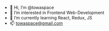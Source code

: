 - 👋 Hi, I’m @towaspace
- 👀 I’m interested in Frontend Web-Development
- 🌱 I’m currently learning React, Redux, JS
- 📫 towaspace@gmail.com

<!---
towa-space/towa-space is a ✨ special ✨ repository because its `README.md` (this file) appears on your GitHub profile.
You can click the Preview link to take a look at your changes.
--->
